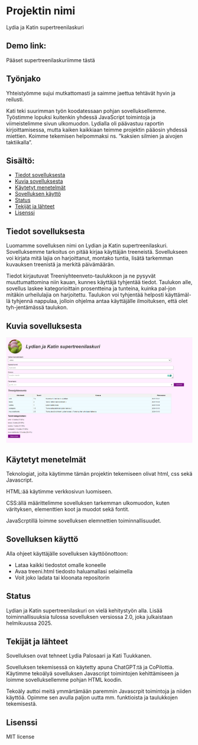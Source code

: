 # Projektin nimi
Lydia ja Katin supertreenilaskuri

## Demo link:
Pääset supertreenilaskuriimme tästä

## Työnjako
Yhteistyömme sujui mutkattomasti ja saimme jaettua tehtävät hyvin ja reilusti.

Kati teki suurimman työn koodatessaan pohjan sovelluksellemme. Työstimme lopuksi kuitenkin yhdessä JavaScript toimintoja ja viimeistelimme sivun ulkomuodon. Lydialla oli päävastuu raportin kirjoittamisessa, mutta kaiken kaikkiaan teimme projektin pääosin yhdessä miettien. Koimme tekemisen helpommaksi ns. ”kaksien silmien ja aivojen taktiikalla”. 

## Sisältö:

- [Tiedot sovelluksesta](#Tiedot-sovelluksesta)
- [Kuvia sovelluksesta](#Kuvia-sovelluksesta)
- [Käytetyt menetelmät](#Käytetyt-menetelmät)
- [Sovelluksen käyttö](#Sovelluksen-käyttö)
- [Status](#status)
- [Tekijät ja lähteet](#Tekijät-ja-lähteet)
- [Lisenssi](#Lisenssi)

## Tiedot sovelluksesta
Luomamme sovelluksen nimi on Lydian ja Katin supertreenilaskuri.
Sovelluksemme tarkoitus on pitää kirjaa käyttäjän treeneistä. Sovellukseen voi kirjata mitä lajia on harjoittanut, montako tuntia, lisätä tarkemman kuvauksen treenistä ja merkitä päivämäärän.

Tiedot kirjautuvat Treeniyhteenveto-taulukkoon ja ne pysyvät muuttumattomina niin kauan, kunnes käyttäjä tyhjentää tiedot. 
Taulukon alle, sovellus laskee kategorioittain prosentteina ja tunteina, kuinka pal-jon mitäkin urheilulajia on harjoitettu. Taulukon voi tyhjentää helposti käyttämäl-lä tyhjennä nappulaa, jolloin ohjelma antaa käyttäjälle ilmoituksen, että olet tyh-jentämässä taulukon.

## Kuvia sovelluksesta
![Sovelluksen kuvakaappaus](kuvalaskurista.png)

## Käytetyt menetelmät
Teknologiat, joita käytimme tämän projektin tekemiseen olivat html, css sekä Javascript.

HTML:ää käytimme verkkosivun luomiseen. 

CSS:ällä määrittelimme sovelluksen tarkemman ulkomuodon, kuten värityksen, elementtien koot ja muodot sekä fontit.

JavaScrptillä loimme sovelluksen elemnettien toiminnallisuudet. 

## Sovelluksen käyttö
Alla ohjeet käyttäjälle sovelluksen käyttöönottoon:
- Lataa kaikki tiedostot omalle koneelle 
- Avaa treeni.html tiedosto haluamallasi selaimella
- Voit joko ladata tai kloonata repositorin 


## Status
Lydian ja Katin supertreenilaskuri on vielä kehitystyön alla. Lisää toiminnallisuuksia tulossa sovelluksen versiossa 2.0, joka julkaistaan helmikuussa 2025.

## Tekijät ja lähteet
Sovelluksen ovat tehneet Lydia Palosaari ja Kati Tuukkanen.

Sovelluksen tekemisessä on käytetty apuna ChatGPT:tä ja CoPilottia. Käytimme tekoälyä sovelluksen Javascript toimintojen kehittämiseen ja loimme sovelluksellemme pohjan HTML koodin.

Tekoäly auttoi meitä ymmärtämään paremmin Javascrpit toimintoja ja niiden käyttöä. Opimme sen avulla paljon uutta mm. funktioista ja taulukkojen tekemisestä.

## Lisenssi
MIT license


